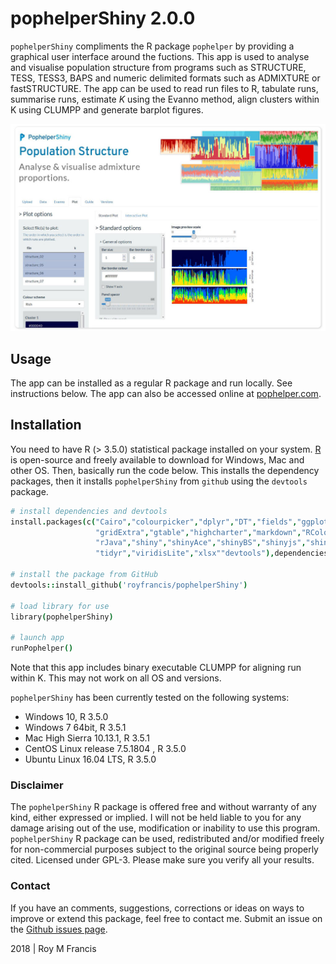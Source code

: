 # pophelperShiny 2.0.0

`pophelperShiny` compliments the R package `pophelper` by providing a graphical user interface around the fuctions. This app is used to analyse and visualise population structure from programs such as STRUCTURE, TESS, TESS3, BAPS and numeric delimited formats such as ADMIXTURE or fastSTRUCTURE. The app can be used to read run files to R, tabulate runs, summarise runs, estimate *K* using the Evanno method, align clusters within K using CLUMPP and generate barplot figures.  

![A preview of the app.](./images/preview.jpg)

## Usage

The app can be installed as a regular R package and run locally. See instructions below. The app can also be accessed online at [pophelper.com](http://www.pophelper.com). 

## Installation  

You need to have R (> 3.5.0) statistical package installed on your system. [R](https://www.r-project.org/) is open-source and freely available to download for Windows, Mac and other OS. Then, basically run the code below. This installs the dependency packages, then it installs `pophelperShiny` from `github` using the `devtools` package.  

```coffee
# install dependencies and devtools
install.packages(c("Cairo","colourpicker","dplyr","DT","fields","ggplot2",
                   "gridExtra","gtable","highcharter","markdown","RColorBrewer",
                   "rJava","shiny","shinyAce","shinyBS","shinyjs","shinythemes",
                   "tidyr","viridisLite","xlsx""devtools"),dependencies=T)

# install the package from GitHub
devtools::install_github('royfrancis/pophelperShiny')

# load library for use
library(pophelperShiny)

# launch app
runPophelper()
```

Note that this app includes binary executable CLUMPP for aligning run within K. This may not work on all OS and versions.

`pophelperShiny` has been currently tested on the following systems: 

+ Windows 10, R 3.5.0  
+ Windows 7 64bit, R 3.5.1  
+ Mac High Sierra 10.13.1, R 3.5.1  
+ CentOS Linux release 7.5.1804 , R 3.5.0  
+ Ubuntu Linux 16.04 LTS, R 3.5.0  

### Disclaimer

The `pophelperShiny` R package is offered free and without warranty of any kind, either expressed or implied. I will not be held liable to you for any damage arising out of the use, modification or inability to use this program. `pophelperShiny` R package can be used, redistributed and/or modified freely for non-commercial purposes subject to the original source being properly cited. Licensed under GPL-3. Please make sure you verify all your results.  

### Contact

If you have an comments, suggestions, corrections or ideas on ways to improve or extend this package, feel free to contact me. Submit an issue on the [Github issues page](/issues).  

2018 | Roy M Francis  
